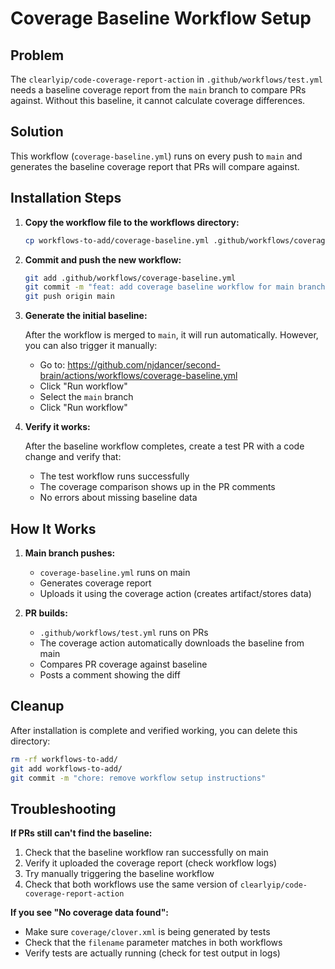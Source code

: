 # Coverage Baseline Workflow Setup

## Problem

The `clearlyip/code-coverage-report-action` in `.github/workflows/test.yml` needs a baseline coverage report from the `main` branch to compare PRs against. Without this baseline, it cannot calculate coverage differences.

## Solution

This workflow (`coverage-baseline.yml`) runs on every push to `main` and generates the baseline coverage report that PRs will compare against.

## Installation Steps

1. **Copy the workflow file to the workflows directory:**
   ```bash
   cp workflows-to-add/coverage-baseline.yml .github/workflows/coverage-baseline.yml
   ```

2. **Commit and push the new workflow:**
   ```bash
   git add .github/workflows/coverage-baseline.yml
   git commit -m "feat: add coverage baseline workflow for main branch"
   git push origin main
   ```

3. **Generate the initial baseline:**

   After the workflow is merged to `main`, it will run automatically. However, you can also trigger it manually:
   - Go to: https://github.com/njdancer/second-brain/actions/workflows/coverage-baseline.yml
   - Click "Run workflow"
   - Select the `main` branch
   - Click "Run workflow"

4. **Verify it works:**

   After the baseline workflow completes, create a test PR with a code change and verify that:
   - The test workflow runs successfully
   - The coverage comparison shows up in the PR comments
   - No errors about missing baseline data

## How It Works

1. **Main branch pushes:**
   - `coverage-baseline.yml` runs on main
   - Generates coverage report
   - Uploads it using the coverage action (creates artifact/stores data)

2. **PR builds:**
   - `.github/workflows/test.yml` runs on PRs
   - The coverage action automatically downloads the baseline from main
   - Compares PR coverage against baseline
   - Posts a comment showing the diff

## Cleanup

After installation is complete and verified working, you can delete this directory:
```bash
rm -rf workflows-to-add/
git add workflows-to-add/
git commit -m "chore: remove workflow setup instructions"
```

## Troubleshooting

**If PRs still can't find the baseline:**
1. Check that the baseline workflow ran successfully on main
2. Verify it uploaded the coverage report (check workflow logs)
3. Try manually triggering the baseline workflow
4. Check that both workflows use the same version of `clearlyip/code-coverage-report-action`

**If you see "No coverage data found":**
- Make sure `coverage/clover.xml` is being generated by tests
- Check that the `filename` parameter matches in both workflows
- Verify tests are actually running (check for test output in logs)
